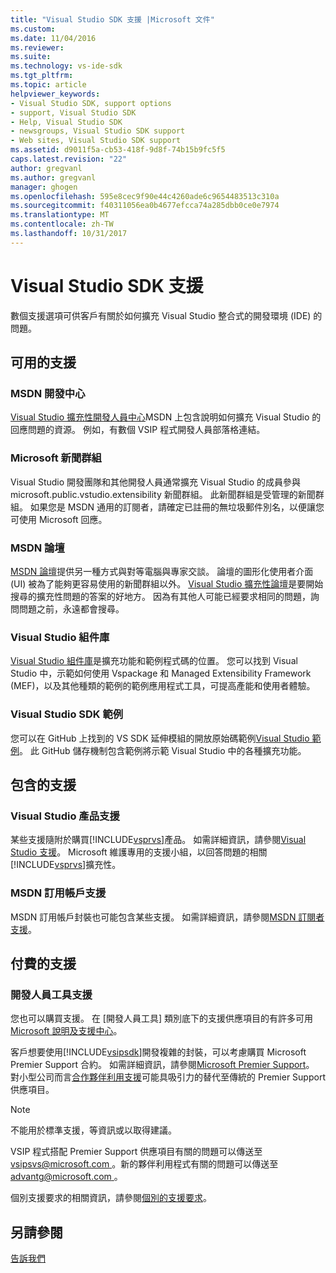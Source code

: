 ```yaml
---
title: "Visual Studio SDK 支援 |Microsoft 文件"
ms.custom: 
ms.date: 11/04/2016
ms.reviewer: 
ms.suite: 
ms.technology: vs-ide-sdk
ms.tgt_pltfrm: 
ms.topic: article
helpviewer_keywords:
- Visual Studio SDK, support options
- support, Visual Studio SDK
- Help, Visual Studio SDK
- newsgroups, Visual Studio SDK support
- Web sites, Visual Studio SDK support
ms.assetid: d9011f5a-cb53-418f-9d8f-74b15b9fc5f5
caps.latest.revision: "22"
author: gregvanl
ms.author: gregvanl
manager: ghogen
ms.openlocfilehash: 595e8cec9f90e44c4260ade6c9654483513c310a
ms.sourcegitcommit: f40311056ea0b4677efcca74a285dbb0ce0e7974
ms.translationtype: MT
ms.contentlocale: zh-TW
ms.lasthandoff: 10/31/2017
---
```

# <a name="support-for-the-visual-studio-sdk"></a>Visual Studio SDK 支援
數個支援選項可供客戶有關於如何擴充 Visual Studio 整合式的開發環境 (IDE) 的問題。  
  
## <a name="free-support"></a>可用的支援  
  
### <a name="msdn-development-center"></a>MSDN 開發中心  
 [Visual Studio 擴充性開發人員中心](http://go.microsoft.com/fwlink/?LinkID=84381)MSDN 上包含說明如何擴充 Visual Studio 的回應問題的資源。 例如，有數個 VSIP 程式開發人員部落格連結。  
  
### <a name="microsoft-newsgroups"></a>Microsoft 新聞群組  
 Visual Studio 開發團隊和其他開發人員通常擴充 Visual Studio 的成員參與 microsoft.public.vstudio.extensibility 新聞群組。 此新聞群組是受管理的新聞群組。 如果您是 MSDN 通用的訂閱者，請確定已註冊的無垃圾郵件別名，以便讓您可使用 Microsoft 回應。  
  
### <a name="msdn-forums"></a>MSDN 論壇  
 [MSDN 論壇](http://go.microsoft.com/fwlink/?LinkID=76632)提供另一種方式與對等電腦與專家交談。 論壇的圖形化使用者介面 (UI) 被為了能夠更容易使用的新聞群組以外。 [Visual Studio 擴充性論壇](http://go.microsoft.com/fwlink/?LinkID=121964)是要開始搜尋的擴充性問題的答案的好地方。 因為有其他人可能已經要求相同的問題，詢問問題之前，永遠都會搜尋。  
  
### <a name="visual-studio-gallery"></a>Visual Studio 組件庫  
 [Visual Studio 組件庫](http://visualstudiogallery.msdn.microsoft.com/)是擴充功能和範例程式碼的位置。 您可以找到 Visual Studio 中，示範如何使用 Vspackage 和 Managed Extensibility Framework (MEF)，以及其他種類的範例的範例應用程式工具，可提高產能和使用者體驗。  
  
### <a name="visual-studio-sdk-samples"></a>Visual Studio SDK 範例

您可以在 GitHub 上找到的 VS SDK 延伸模組的開放原始碼範例[Visual Studio 範例](https://github.com/Microsoft/VSSDK-Extensibility-Samples)。 此 GitHub 儲存機制包含範例將示範 Visual Studio 中的各種擴充功能。

## <a name="included-support"></a>包含的支援  
  
### <a name="visual-studio-product-support"></a>Visual Studio 產品支援  
 某些支援隨附於購買[!INCLUDE[vsprvs](../code-quality/includes/vsprvs_md.md)]產品。 如需詳細資訊，請參閱[Visual Studio 支援](http://msdn.microsoft.com/vstudio/cc136615.aspx)。 Microsoft 維護專用的支援小組，以回答問題的相關[!INCLUDE[vsprvs](../code-quality/includes/vsprvs_md.md)]擴充性。  
  
### <a name="msdn-subscription-support"></a>MSDN 訂用帳戶支援  
 MSDN 訂用帳戶封裝也可能包含某些支援。 如需詳細資訊，請參閱[MSDN 訂閱者支援](https://msdn.microsoft.com/subscriptions/aa718661.aspx)。  
  
## <a name="paid-support"></a>付費的支援  
  
### <a name="developer-tools-support"></a>開發人員工具支援  
 您也可以購買支援。 在 [開發人員工具] 類別底下的支援供應項目的有許多可用[Microsoft 說明及支援中心](http://go.microsoft.com/fwlink/?LinkID=82383)。  
  
 客戶想要使用[!INCLUDE[vsipsdk](../extensibility/includes/vsipsdk_md.md)]開發複雜的封裝，可以考慮購買 Microsoft Premier Support 合約。 如需詳細資訊，請參閱[Microsoft Premier Support](http://go.microsoft.com/fwlink/?LinkID=76660)。 對小型公司而言[合作夥伴利用支援](http://www.microsoft.com/services/microsoftservices/srv_mspa.mspx)可能具吸引力的替代至傳統的 Premier Support 供應項目。  
  
> [!NOTE]
>  不能用於標準支援，等資訊或以取得建議。  
  
 VSIP 程式搭配 Premier Support 供應項目有關的問題可以傳送至[ vsipsvs@microsoft.com ](mailto:vsipsvs@microsoft.com)。新的夥伴利用程式有關的問題可以傳送至[ advantg@microsoft.com ](mailto:advantg@microsoft.com)。  
  
 個別支援要求的相關資訊，請參閱[個別的支援要求](http://go.microsoft.com/fwlink/?LinkID=82385)。  
  
## <a name="see-also"></a>另請參閱  
 [告訴我們](../ide/talk-to-us.md)
